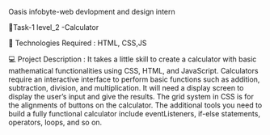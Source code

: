 Oasis infobyte-web devlopment and design intern

🔰Task-1 level_2 -Calculator

🚀 Technologies Required :
HTML, CSS,JS

💻 Project Description :
    It takes a little skill to create a calculator with basic mathematical functionalities using CSS, HTML, and JavaScript. Calculators require an interactive interface to perform basic functions such as addition, subtraction, division, and multiplication. It will need a  display screen to display the user’s input and give the results. The grid system in CSS is for the alignments of buttons on the calculator. The additional tools you need to build a fully functional calculator include eventListeners, if-else statements, operators, loops, and so on.

